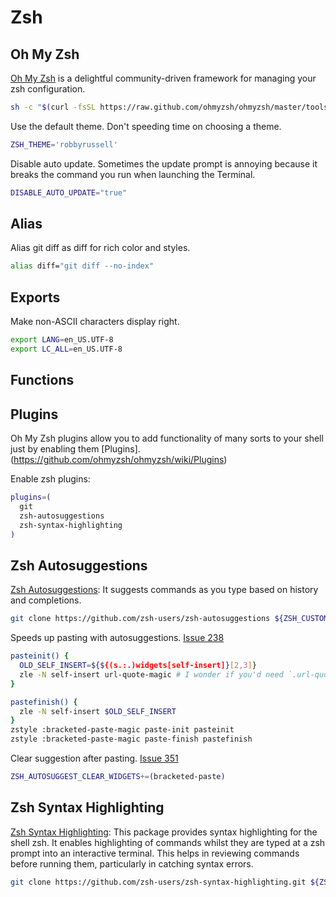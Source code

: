 # Zsh

## Oh My Zsh
[Oh My Zsh](https://github.com/ohmyzsh/ohmyzsh) is a delightful community-driven framework for managing your zsh configuration.
``` sh
sh -c "$(curl -fsSL https://raw.github.com/ohmyzsh/ohmyzsh/master/tools/install.sh)"
```

Use the default theme. Don't speeding time on choosing a theme.
``` bash
ZSH_THEME='robbyrussell'
```

Disable auto update. Sometimes the update prompt is annoying because it breaks the command you run when launching the Terminal.
``` bash
DISABLE_AUTO_UPDATE="true"
```

## Alias
Alias git diff as diff for rich color and styles.
``` bash
alias diff="git diff --no-index"
```

## Exports
Make non-ASCII characters display right.
``` bash
export LANG=en_US.UTF-8
export LC_ALL=en_US.UTF-8
```

## Functions

## Plugins
Oh My Zsh plugins allow you to add functionality of many sorts to your shell just by enabling them [Plugins]. (https://github.com/ohmyzsh/ohmyzsh/wiki/Plugins)

Enable zsh plugins:
``` bash
plugins=(
  git
  zsh-autosuggestions
  zsh-syntax-highlighting
)
```

## Zsh Autosuggestions
 [Zsh Autosuggestions](https://github.com/zsh-users/zsh-autosuggestions): It suggests commands as you type based on history and completions.
``` sh
git clone https://github.com/zsh-users/zsh-autosuggestions ${ZSH_CUSTOM:-~/.oh-my-zsh/custom}/plugins/zsh-autosuggestions
```

Speeds up pasting with autosuggestions. [Issue 238]( https://github.com/zsh-users/zsh-autosuggestions/issues/238)
``` bash
pasteinit() {
  OLD_SELF_INSERT=${${(s.:.)widgets[self-insert]}[2,3]}
  zle -N self-insert url-quote-magic # I wonder if you'd need `.url-quote-magic`?
}

pastefinish() {
  zle -N self-insert $OLD_SELF_INSERT
}
zstyle :bracketed-paste-magic paste-init pasteinit
zstyle :bracketed-paste-magic paste-finish pastefinish
```

Clear suggestion after pasting. [Issue 351]( https://github.com/zsh-users/zsh-autosuggestions/issues/351)
``` bash
ZSH_AUTOSUGGEST_CLEAR_WIDGETS+=(bracketed-paste)
```

## Zsh Syntax Highlighting
 [Zsh Syntax Highlighting](https://github.com/zsh-users/zsh-syntax-highlighting): This package provides syntax highlighting for the shell zsh. It enables highlighting of commands whilst they are typed at a zsh prompt into an interactive terminal. This helps in reviewing commands before running them, particularly in catching syntax errors.

``` sh
git clone https://github.com/zsh-users/zsh-syntax-highlighting.git ${ZSH_CUSTOM:-~/.oh-my-zsh/custom}/plugins/zsh-syntax-highlighting
```

